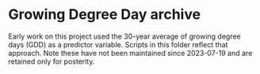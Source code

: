 # Growing Degree Day archive

Early work on this project used the 30-year average of growing degree days 
(GDD) as a predictor variable. Scripts in this folder reflect that approach. 
Note these have not been maintained since 2023-07-19 and are retained only for 
posterity.